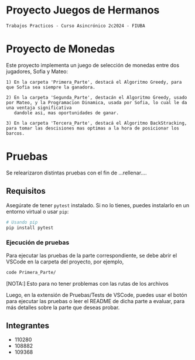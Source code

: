# Proyecto Juegos de Hermanos
	Trabajos Practicos - Curso Asincrónico 2c2024 - FIUBA
# Proyecto de Monedas

Este proyecto implementa un juego de selección de monedas entre dos jugadores, Sofia y Mateo:

	1) En la carpeta 'Primera_Parte', destacá el Algoritmo Greedy, para que Sofia sea siempre la ganadora.
 
	2) En la carpeta 'Segunda_Parte', destacán el Algoritmo Greedy, usado por Mateo, y la Programacion Dinamica, usada por Sofia, lo cual le da una ventaja significativa
 	   dandole asi, mas oportunidades de ganar.
     
	3) En la carpeta 'Tercera_Parte', destacá el Algoritmo BackStracking, para tomar las descisiones mas optimas a la hora de posicionar los barcos.

# Pruebas
Se relearizaron distintas pruebas con el fin de ...rellenar....
## Requisitos

Asegúrate de tener `pytest` instalado. Si no lo tienes, puedes instalarlo en un entorno virtual o usar `pip`:
```bash
# Usando pip
pip install pytest
```
### Ejecución de pruebas
Para ejecutar las pruebas de la parte correspondiente, se debe abrir el VSCode en la carpeta del proyecto, por ejemplo,
```bash
code Primera_Parte/
```
[NOTA:] Esto para no tener problemas con las rutas de los archivos

Luego, en la extensión de Pruebas/Tests de VSCode, puedes usar el botón para ejecutar las pruebas o leer el README de dicha parte a evaluar,
para más detalles sobre la parte que deseas probar.

## Integrantes
- 110280
- 108882
- 109368
